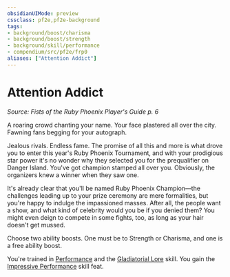 ```yaml
---
obsidianUIMode: preview
cssclass: pf2e,pf2e-background
tags:
- background/boost/charisma
- background/boost/strength
- background/skill/performance
- compendium/src/pf2e/frp0
aliases: ["Attention Addict"]
---
```

# Attention Addict
*Source: Fists of the Ruby Phoenix Player's Guide p. 6*  

A roaring crowd chanting your name. Your face plastered all over the city. Fawning fans begging for your autograph.

Jealous rivals. Endless fame. The promise of all this and more is what drove you to enter this year's Ruby Phoenix Tournament, and with your prodigious star power it's no wonder why they selected you for the prequalifier on Danger Island. You've got champion stamped all over you. Obviously, the organizers knew a winner when they saw one.

It's already clear that you'll be named Ruby Phoenix Champion—the challenges leading up to your prize ceremony are mere formalities, but you're happy to indulge the impassioned masses. After all, the people want a show, and what kind of celebrity would you be if you denied them? You might even deign to compete in some fights, too, as long as your hair doesn't get mussed.

Choose two ability boosts. One must be to Strength or Charisma, and one is a free ability boost.

You're trained in [Performance](skills.md#Performance) and the [Gladiatorial Lore](skills.md#Lore) skill. You gain the [Impressive Performance](impressive-performance.md) skill feat.
